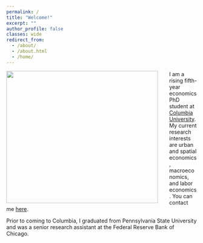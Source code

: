 ```yaml
---
permalink: /
title: "Welcome!"
excerpt: ""
author_profile: false
classes: wide
redirect_from: 
  - /about/
  - /about.html
  - /home/
---
```




<img src="/images/easton.png" width="400" height="350" style= "float: left; padding-right: 30px"/> 



I am a rising fifth-year economics PhD student at [Columbia University](https://econ.columbia.edu/). My current research interests are urban and spatial economics, macroeconomics, and labor economics. You can contact me [here](me2713@columbia.edu).

Prior to coming to Columbia, I graduated from Pennsylvania State University and was a senior research assistant at the Federal Reserve Bank of Chicago.







